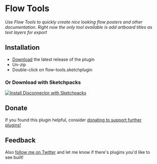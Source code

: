 # Flow Tools
*Use Flow Tools to quickly create nice looking flow posters and other documentation. Right now the only tool available is add artboard titles as text layers for export*

## Installation

- [Download](https://github.com/njcrowther/Flow-Tools/archive/master.zip) the latest release of the plugin
- Un-zip
- Double-click on flow-tools.sketchplugin

### Or Download with Sketchpacks
[![Install Disconnector with Sketchpacks](http://sketchpacks-com.s3.amazonaws.com/assets/badges/sketchpacks-badge-install.png "Install Flow Tools with Sketchpacks")](https://www.sketchpacks.com/njcrowther/Flow-Tools)

## Donate
If you found this plugin helpful, consider [donating to support further plugins!](https://paypal.me/NathanCrowther?locale.x=en_US)

## Feedback
Also [follow me on Twitter](https://twitter.com/crowther223) and let me know if there's plugins you'd like to see built!
